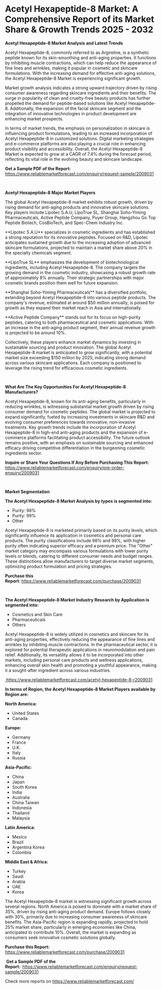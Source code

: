 <p><h1>Acetyl Hexapeptide-8 Market: A Comprehensive Report of its Market Share & Growth Trends 2025 - 2032</h1></p><p><strong>Acetyl Hexapeptide-8 Market Analysis and Latest Trends</strong></p>
<p><p>Acetyl Hexapeptide-8, commonly referred to as Argireline, is a synthetic peptide known for its skin-smoothing and anti-aging properties. It functions by inhibiting muscle contractions, which can help reduce the appearance of fine lines and wrinkles, making it popular in cosmetic and skincare formulations. With the increasing demand for effective anti-aging solutions, the Acetyl Hexapeptide-8 Market is experiencing significant growth.</p><p>Market growth analysis indicates a strong upward trajectory driven by rising consumer awareness regarding skincare ingredients and their benefits. The surge in popularity of clean and cruelty-free beauty products has further propelled the demand for peptide-based solutions like Acetyl Hexapeptide-8. Additionally, the expansion of the facial skincare segment and the integration of innovative technologies in product development are enhancing market prospects.</p><p>In terms of market trends, the emphasis on personalization in skincare is influencing product formulations, leading to an increased incorporation of Acetyl Hexapeptide-8 in customized solutions. Digital marketing strategies and e-commerce platforms are also playing a crucial role in enhancing product visibility and accessibility. Overall, the Acetyl Hexapeptide-8 Market is expected to grow at a CAGR of 7.4% during the forecast period, reflecting its vital role in the evolving beauty and skincare landscape.</p></p>
<p><strong>Get a Sample PDF of the Report:&nbsp;</strong> <a href="https://www.reliablemarketforecast.com/enquiry/request-sample/2009031?utm_campaign=2210&utm_medium=2&utm_source=Github&utm_content=ia&utm_term=05022025&utm_id=acetyl-hexapeptide-8">https://www.reliablemarketforecast.com/enquiry/request-sample/2009031</a></p>
<p>&nbsp;</p>
<p><strong>Acetyl Hexapeptide-8 Major Market Players</strong></p>
<p><p>The global Acetyl Hexapeptide-8 market exhibits robust growth, driven by rising demand for anti-aging products and innovative skincare solutions. Key players include Lipotec S.A.U, LipoTrue SL, Shanghai Soho-Yiming Pharmaceuticals, Active Peptide Company, Puyer Group, Hangzhou Go Top Peptide Biotech, CosBioTech, and Spec-Chem Industry Inc.</p><p>**Lipotec S.A.U** specializes in cosmetic ingredients and has established a strong reputation for its innovative peptides. Focused on R&D, Lipotec anticipates sustained growth due to the increasing adoption of advanced skincare formulations, projected to maintain a market share above 20% in the specialty chemicals segment.</p><p>**LipoTrue SL** emphasizes the development of biotechnological ingredients, including Acetyl Hexapeptide-8. The company targets the growing demand in the cosmetic industry, showcasing a robust growth rate of approximately 8% annually. Their strategic partnerships with major cosmetic brands position them well for future expansion.</p><p>**Shanghai Soho-Yiming Pharmaceuticals** has a diversified portfolio, extending beyond Acetyl Hexapeptide-8 into various peptide products. The company's revenue, estimated at around $50 million annually, is poised for growth as they expand their market reach in Asia and internationally.</p><p>**Active Peptide Company** stands out for its focus on high-purity peptides, catering to both pharmaceutical and cosmetic applications. With an increase in the anti-aging product segment, their annual revenue growth is projected to be around 10%.</p><p>Collectively, these players enhance market dynamics by investing in sustainable sourcing and product innovation. The global Acetyl Hexapeptide-8 market is anticipated to grow significantly, with a potential market size exceeding $150 million by 2025, indicating strong demand across various skincare applications. Each company is positioned to leverage the rising trend for efficacious cosmetic ingredients.</p></p>
<p>&nbsp;</p>
<p><strong>What Are The Key Opportunities For Acetyl Hexapeptide-8 Manufacturers?</strong></p>
<p><p>Acetyl Hexapeptide-8, known for its anti-aging benefits, particularly in reducing wrinkles, is witnessing substantial market growth driven by rising consumer demand for cosmetic peptides. The global market is projected to expand significantly, fueled by increasing investments in skincare R&D and evolving consumer preferences towards innovative, non-invasive treatments. Key growth trends include the incorporation of Acetyl Hexapeptide-8 in high-end anti-aging products and the expansion of e-commerce platforms facilitating product accessibility. The future outlook remains positive, with an emphasis on sustainable sourcing and enhanced efficacy driving competitive differentiation in the burgeoning cosmetic ingredients sector.</p></p>
<p><strong>Inquire or Share Your Questions If Any Before Purchasing This Report:</strong> <a href="https://www.reliablemarketforecast.com/enquiry/pre-order-enquiry/2009031?utm_campaign=2210&utm_medium=2&utm_source=Github&utm_content=ia&utm_term=05022025&utm_id=acetyl-hexapeptide-8">https://www.reliablemarketforecast.com/enquiry/pre-order-enquiry/2009031</a></p>
<p>&nbsp;</p>
<p><strong>Market Segmentation</strong></p>
<p><strong>The Acetyl Hexapeptide-8 Market Analysis by types is segmented into:</strong></p>
<p><ul><li>Purity: 98%</li><li>Purity: 99%</li><li>Other</li></ul></p>
<p><p>Acetyl Hexapeptide-8 is marketed primarily based on its purity levels, which significantly influence its application in cosmetics and personal care products. The purity classifications include 98% and 99%, with higher purity often indicating superior efficacy and a premium price. The "Other" market category may encompass various formulations with lower purity levels or blends, catering to different consumer needs and budget ranges. These distinctions allow manufacturers to target diverse market segments, optimizing product formulation and pricing strategies.</p></p>
<p><strong>Purchase this Report:&nbsp;</strong><a href="https://www.reliablemarketforecast.com/purchase/2009031?utm_campaign=2210&utm_medium=2&utm_source=Github&utm_content=ia&utm_term=05022025&utm_id=acetyl-hexapeptide-8">https://www.reliablemarketforecast.com/purchase/2009031</a></p>
<p>&nbsp;</p>
<p><strong>The Acetyl Hexapeptide-8 Market Industry Research by Application is segmented into:</strong></p>
<p><ul><li>Cosmetics and Skin Care</li><li>Pharmaceuticals</li><li>Others</li></ul></p>
<p><p>Acetyl Hexapeptide-8 is widely utilized in cosmetics and skincare for its anti-aging properties, effectively reducing the appearance of fine lines and wrinkles by inhibiting muscle contractions. In the pharmaceutical sector, it is explored for potential therapeutic applications in neuromodulation and pain relief. Additionally, its versatility allows it to be incorporated into other markets, including personal care products and wellness applications, enhancing overall skin health and promoting a youthful appearance, making it a sought-after ingredient across various industries.</p></p>
<p><a href="https://www.reliablemarketforecast.com/acetyl-hexapeptide-8-r2009031?utm_campaign=2210&utm_medium=2&utm_source=Github&utm_content=ia&utm_term=05022025&utm_id=acetyl-hexapeptide-8">&nbsp;https://www.reliablemarketforecast.com/acetyl-hexapeptide-8-r2009031</a></p>
<p><strong>In terms of Region, the Acetyl Hexapeptide-8 Market Players available by Region are:</strong></p>
<p>
    <p> <strong> North America: </strong>
        <ul>
            <li>United States</li>
            <li>Canada</li>
        </ul>
        </p> 
    <p> <strong> Europe: </strong>
        <ul>
            <li>Germany</li>
            <li>France</li>
            <li>U.K.</li>
            <li>Italy</li>
            <li>Russia</li>
        </ul>
        </p> 
    <p> <strong> Asia-Pacific: </strong>
        <ul>
            <li>China</li>
            <li>Japan</li>
            <li>South Korea</li>
            <li>India</li>
            <li>Australia</li>
            <li>China Taiwan</li>
            <li>Indonesia</li>
            <li>Thailand</li>
            <li>Malaysia</li>
        </ul>
        </p> 
    <p> <strong> Latin America: </strong>
        <ul>
            <li>Mexico</li>
            <li>Brazil</li>
            <li>Argentina Korea</li>
            <li>Colombia</li>
        </ul>
        </p> 
    <p> <strong> Middle East & Africa: </strong>
        <ul>
            <li>Turkey</li>
            <li>Saudi</li>
            <li>Arabia</li>
            <li>UAE</li>
            <li>Korea</li>
        </ul>
    </p>
    </p>
<p><p>The Acetyl Hexapeptide-8 market is witnessing significant growth across several regions. North America is poised to dominate with a market share of 35%, driven by rising anti-aging product demand. Europe follows closely with 30%, primarily due to increasing consumer awareness of skincare benefits. The Asia-Pacific region is expanding rapidly, projected to hold 25% market share, particularly in emerging economies like China, anticipated to contribute 10%. Overall, the market is expanding as consumers seek innovative cosmetic solutions globally.</p></p>
<p><strong>Purchase this Report: </strong><a href="https://www.reliablemarketforecast.com/purchase/2009031?utm_campaign=2210&utm_medium=2&utm_source=Github&utm_content=ia&utm_term=05022025&utm_id=acetyl-hexapeptide-8">https://www.reliablemarketforecast.com/purchase/2009031</a></p>
<p>&nbsp;<strong>Get a Sample PDF of the Report:&nbsp;&nbsp;</strong><a href="https://www.reliablemarketforecast.com/enquiry/request-sample/2009031?utm_campaign=2210&utm_medium=2&utm_source=Github&utm_content=ia&utm_term=05022025&utm_id=acetyl-hexapeptide-8">https://www.reliablemarketforecast.com/enquiry/request-sample/2009031</a></p>
<p><strong></strong></p>
<p>Check more reports on <a href="https://www.reliablemarketforecast.com/?utm_campaign=2210&utm_medium=2&utm_source=Github&utm_content=ia&utm_term=05022025&utm_id=acetyl-hexapeptide-8">https://www.reliablemarketforecast.com/</a></p>